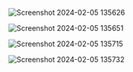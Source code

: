 ![Screenshot 2024-02-05 135626](https://github.com/Amisha0971/ADJUST-IMAGE-RANGE-HTML-CSS/assets/136344215/75724fb5-73b9-45c3-9d2e-1c4b0773af66)

![Screenshot 2024-02-05 135651](https://github.com/Amisha0971/ADJUST-IMAGE-RANGE-HTML-CSS/assets/136344215/b9acbda5-f7fb-499b-a440-e02fd207a1e5)

![Screenshot 2024-02-05 135715](https://github.com/Amisha0971/ADJUST-IMAGE-RANGE-HTML-CSS/assets/136344215/fe334e2e-bcf9-4402-ab55-5bc458d4eeba)

![Screenshot 2024-02-05 135732](https://github.com/Amisha0971/ADJUST-IMAGE-RANGE-HTML-CSS/assets/136344215/2a3bb03b-b0c8-46fb-99f8-cef71f5efb91)


